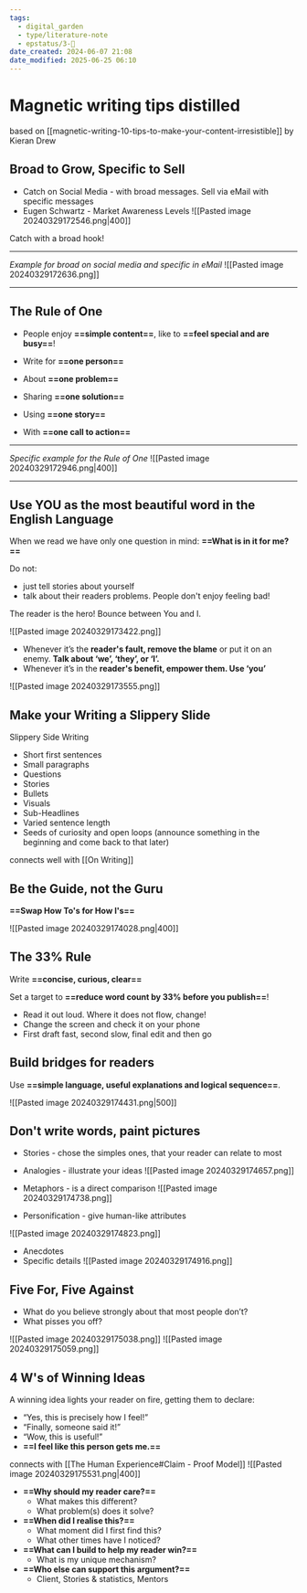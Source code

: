 ```yaml
---
tags:
  - digital_garden
  - type/literature-note
  - epstatus/3-🌳
date_created: 2024-06-07 21:08
date_modified: 2025-06-25 06:10
---
```

# Magnetic writing tips distilled

based on [[magnetic-writing-10-tips-to-make-your-content-irresistible]] by Kieran Drew

## Broad to Grow, Specific to Sell

+ Catch on Social Media - with broad messages. Sell via eMail with specific messages
+ Eugen Schwartz - Market Awareness Levels
![[Pasted image 20240329172546.png|400]]

Catch with a broad hook!

***

*Example for broad on social media and specific in eMail*
![[Pasted image 20240329172636.png]]

***

## The Rule of One

+ People enjoy **==simple content==**, like to **==feel special and are busy==**!

+ Write for **==one person==**
+ About **==one problem==**
+ Sharing **==one solution==**
+ Using **==one story==**
+ With **==one call to action==**

***

*Specific example for the Rule of One*
![[Pasted image 20240329172946.png|400]]

***

## Use YOU as the most beautiful word in the English Language

When we read we have only one question in mind: **==What is in it for me?==**

Do not:
+ just tell stories about yourself
+ talk about their readers problems. People don't enjoy feeling bad!

The reader is the hero! Bounce between You and I.

![[Pasted image 20240329173422.png]]

+ Whenever it’s the **reader's fault, remove the blame** or put it on an enemy. **Talk about ‘we’, ‘they’, or ‘I’.** 
+ Whenever it’s in the **reader's benefit, empower them. Use ‘you’**

![[Pasted image 20240329173555.png]]

## Make your Writing a Slippery Slide

Slippery Side Writing
+ Short first sentences
+ Small paragraphs
+ Questions
+ Stories
+ Bullets
+ Visuals
+ Sub-Headlines
+ Varied sentence length
+ Seeds of curiosity and open loops (announce something in the beginning and come back to that later)

connects well with [[On Writing]]

## Be the Guide, not the Guru

**==Swap How To's for How I's==**

![[Pasted image 20240329174028.png|400]]

## The 33% Rule

Write **==concise, curious, clear==**

Set a target to **==reduce word count by 33% before you publish==**!

+ Read it out loud. Where it does not flow, change!
+ Change the screen and check it on your phone
+ First draft fast, second slow, final edit and then go

## Build bridges for readers

Use **==simple language, useful explanations and logical sequence==**.

![[Pasted image 20240329174431.png|500]]

## Don't write words, paint pictures

+ Stories - chose the simples ones, that your reader can relate to most
+ Analogies - illustrate your ideas
![[Pasted image 20240329174657.png]]

+ Metaphors - is a direct comparison
![[Pasted image 20240329174738.png]]

+ Personification - give human-like attributes

![[Pasted image 20240329174823.png]]

+ Anecdotes
+ Specific details
![[Pasted image 20240329174916.png]]

## Five For, Five Against

+ What do you believe strongly about that most people don’t?
+ What pisses you off?

![[Pasted image 20240329175038.png]]
![[Pasted image 20240329175059.png]]

## 4 W's of Winning Ideas

A winning idea lights your reader on fire, getting them to declare: 
+ “Yes, this is precisely how I feel!” 
+ “Finally, someone said it!” 
+ “Wow, this is useful!” 
+ **==I feel like this person gets me.==**

connects with [[The Human Experience#Claim - Proof Model]]
![[Pasted image 20240329175531.png|400]]

+ **==Why should my reader care?==** 
	+ What makes this different?
	+ What problem(s) does it solve? 
+ **==When did I realise this?==** 
	+ What moment did I first find this?
	+ What other times have I noticed? 
+ **==What can I build to help my reader win?==**
	+ What is my unique mechanism? 
+ **==Who else can support this argument?==** 
	+ Client, Stories & statistics, Mentors

